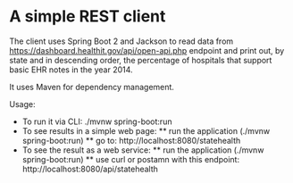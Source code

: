 # A simple REST client
The client uses Spring Boot 2 and Jackson to read data from https://dashboard.healthit.gov/api/open-api.php endpoint and print out, by state and in descending order, the percentage of hospitals that support basic EHR notes in the year 2014.

It uses Maven for dependency management.

Usage:
* To run it via CLI: ./mvnw spring-boot:run
* To see results in a simple web page: 
    ** run the application (./mvnw spring-boot:run)
    ** go to: http://localhost:8080/statehealth
* To see the result as a web service:
    ** run the application (./mvnw spring-boot:run)
    ** use curl or postamn with this endpoint: http://localhost:8080/api/statehealth

